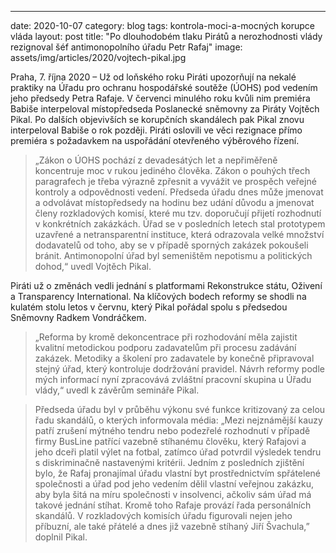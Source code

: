 ---
date:         2020-10-07
category:     blog
tags:         kontrola-moci-a-mocných korupce vláda
layout:       post
title:        "Po dlouhodobém tlaku Pirátů a nerozhodnosti vlády rezignoval šéf antimonopolního úřadu Petr Rafaj"
image:        assets/img/articles/2020/vojtech-pikal.jpg



Praha, 7. října 2020 – Už od loňského roku Piráti upozorňují na nekalé praktiky na Úřadu pro ochranu hospodářské soutěže (ÚOHS) pod vedením jeho předsedy Petra Rafaje. V červenci minulého roku kvůli nim premiéra Babiše interpeloval místopředseda Poslanecké sněmovny za Piráty Vojtěch Pikal. Po dalších objevivších se korupčních skandálech pak Pikal znovu interpeloval Babiše o rok později. Piráti oslovili ve věci rezignace přímo premiéra s požadavkem na uspořádání otevřeného výběrového řízení.

> „Zákon o ÚOHS pochází z devadesátých let a nepřiměřeně koncentruje moc v rukou jediného člověka. Zákon o pouhých třech paragrafech je třeba výrazně zpřesnit a vyvážit ve prospěch veřejné kontroly a odpovědnosti vedení. Předseda úřadu dnes může jmenovat a odvolávat místopředsedy na hodinu bez udání důvodu a jmenovat členy rozkladových komisí, které mu tzv. doporučují přijetí rozhodnutí v konkrétních zakázkách. Úřad se v posledních letech stal prototypem uzavřené a netransparentní instituce, která odrazovala velké množství dodavatelů od toho, aby se v případě sporných zakázek pokoušeli bránit. Antimonopolní úřad byl semeništěm nepotismu a politických dohod,“ uvedl Vojtěch Pikal.

Piráti už o změnách vedli jednání s platformami Rekonstrukce státu, Oživení a Transparency International. Na klíčových bodech reformy se shodli na kulatém stolu letos v červnu, který Pikal pořádal spolu s předsedou Sněmovny Radkem Vondráčkem. 

> „Reforma by kromě dekoncentrace při rozhodování měla zajistit kvalitní metodickou podporu zadavatelům při procesu zadávání zakázek. Metodiky a školení pro zadavatele by konečně připravoval stejný úřad, který kontroluje dodržování pravidel. Návrh reformy podle mých informací nyní zpracovává zvláštní pracovní skupina u Úřadu vlády,“ uvedl k závěrům semináře Pikal.

> Předseda úřadu byl v průběhu výkonu své funkce kritizovaný za celou řadu skandálů, o kterých informovala média: „Mezi nejznámější kauzy patří zrušení mýtného tendru nebo podezřelé rozhodnutí v případě firmy BusLine patřící vazebně stíhanému člověku, který Rafajovi a jeho dceři platil výlet na fotbal, zatímco úřad potvrdil výsledek tendru s diskriminačně nastavenými kritérii. Jedním z posledních zjištění bylo, že Rafaj pronajímal úřadu vlastní byt prostřednictvím spřátelené společnosti a úřad pod jeho vedením dělil vlastní veřejnou zakázku, aby byla šitá na míru společnosti v insolvenci, ačkoliv sám úřad má takové jednání stíhat. Kromě toho Rafaje provází řada personálních skandálů. V rozkladových komisích úřadu figurovali nejen jeho příbuzní, ale také přátelé a dnes již vazebně stíhaný Jiří Švachula,” doplnil Pikal.

 

